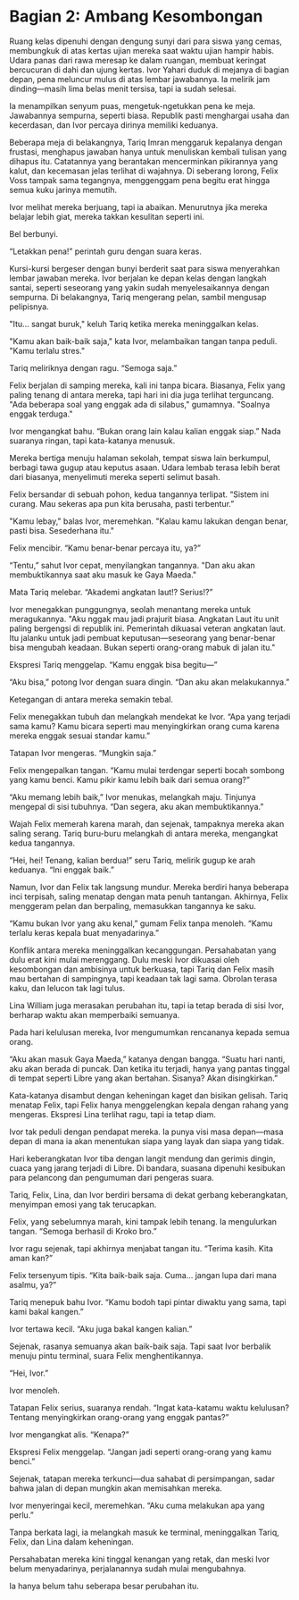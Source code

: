 # Bagian 2: Ambang Kesombongan

Ruang kelas dipenuhi dengan dengung sunyi dari para siswa yang cemas, membungkuk di atas kertas ujian mereka saat waktu ujian hampir habis. Udara panas dari rawa meresap ke dalam ruangan, membuat keringat bercucuran di dahi dan ujung kertas. Ivor Yahari duduk di mejanya di bagian depan, pena meluncur mulus di atas lembar jawabannya. Ia melirik jam dinding—masih lima belas menit tersisa, tapi ia sudah selesai.

Ia menampilkan senyum puas, mengetuk-ngetukkan pena ke meja. Jawabannya sempurna, seperti biasa. Republik pasti menghargai usaha dan kecerdasan, dan Ivor percaya dirinya memiliki keduanya.

Beberapa meja di belakangnya, Tariq Imran menggaruk kepalanya dengan frustasi, menghapus jawaban hanya untuk menuliskan kembali tulisan yang dihapus itu. Catatannya yang berantakan mencerminkan pikirannya yang kalut, dan kecemasan jelas terlihat di wajahnya. Di seberang lorong, Felix Voss tampak sama tegangnya, menggenggam pena begitu erat hingga semua kuku jarinya memutih.

Ivor melihat mereka berjuang, tapi ia abaikan. Menurutnya jika mereka belajar lebih giat, mereka takkan kesulitan seperti ini.

Bel berbunyi.

“Letakkan pena!” perintah guru dengan suara keras.

Kursi-kursi bergeser dengan bunyi berderit saat para siswa menyerahkan lembar jawaban mereka. Ivor berjalan ke depan kelas dengan langkah santai, seperti seseorang yang yakin sudah menyelesaikannya dengan sempurna. Di belakangnya, Tariq mengerang pelan, sambil mengusap pelipisnya.

"Itu... sangat buruk," keluh Tariq ketika mereka meninggalkan kelas.

"Kamu akan baik-baik saja," kata Ivor, melambaikan tangan tanpa peduli. "Kamu terlalu stres."

Tariq meliriknya dengan ragu. “Semoga saja.”

Felix berjalan di samping mereka, kali ini tanpa bicara. Biasanya, Felix yang paling tenang di antara mereka, tapi hari ini dia juga terlihat terguncang. "Ada beberapa soal yang enggak ada di silabus," gumamnya. "Soalnya enggak terduga."

Ivor mengangkat bahu. “Bukan orang lain kalau kalian enggak siap.” Nada suaranya ringan, tapi kata-katanya menusuk.

Mereka bertiga menuju halaman sekolah, tempat siswa lain berkumpul, berbagi tawa gugup atau keputus asaan. Udara lembab terasa lebih berat dari biasanya, menyelimuti mereka seperti selimut basah.

Felix bersandar di sebuah pohon, kedua tangannya terlipat. “Sistem ini curang. Mau sekeras apa pun kita berusaha, pasti terbentur.”

"Kamu lebay," balas Ivor, meremehkan. "Kalau kamu lakukan dengan benar, pasti bisa. Sesederhana itu."

Felix mencibir. “Kamu benar-benar percaya itu, ya?”

“Tentu,” sahut Ivor cepat, menyilangkan tangannya. "Dan aku akan membuktikannya saat aku masuk ke Gaya Maeda."

Mata Tariq melebar. “Akademi angkatan laut!? Serius!?”

Ivor menegakkan punggungnya, seolah menantang mereka untuk meragukannya. "Aku nggak mau jadi prajurit biasa. Angkatan Laut itu unit paling bergengsi di republik ini. Pemerintah dikuasai veteran angkatan laut. Itu jalanku untuk jadi pembuat keputusan—seseorang yang benar-benar bisa mengubah keadaan. Bukan seperti orang-orang mabuk di jalan itu."

Ekspresi Tariq menggelap. “Kamu enggak bisa begitu—”

“Aku bisa,” potong Ivor dengan suara dingin. “Dan aku akan melakukannya.”

Ketegangan di antara mereka semakin tebal.

Felix menegakkan tubuh dan melangkah mendekat ke Ivor. “Apa yang terjadi sama kamu? Kamu bicara seperti mau menyingkirkan orang cuma karena mereka enggak sesuai standar kamu.”

Tatapan Ivor mengeras. “Mungkin saja.”

Felix mengepalkan tangan. “Kamu mulai terdengar seperti bocah sombong yang kamu benci. Kamu pikir kamu lebih baik dari semua orang?”

“Aku memang lebih baik,” Ivor menukas, melangkah maju. Tinjunya mengepal di sisi tubuhnya. “Dan segera, aku akan membuktikannya.”

Wajah Felix memerah karena marah, dan sejenak, tampaknya mereka akan saling serang. Tariq buru-buru melangkah di antara mereka, mengangkat kedua tangannya.

“Hei, hei! Tenang, kalian berdua!” seru Tariq, melirik gugup ke arah keduanya. “Ini enggak baik.”

Namun, Ivor dan Felix tak langsung mundur. Mereka berdiri hanya beberapa inci terpisah, saling menatap dengan mata penuh tantangan. Akhirnya, Felix menggeram pelan dan berpaling, memasukkan tangannya ke saku.

“Kamu bukan Ivor yang aku kenal,” gumam Felix tanpa menoleh. “Kamu terlalu keras kepala buat menyadarinya.”

Konflik antara mereka meninggalkan kecanggungan. Persahabatan yang dulu erat kini mulai merenggang. Dulu meski Ivor dikuasai oleh kesombongan dan ambisinya untuk berkuasa, tapi Tariq dan Felix masih mau bertahan di sampingnya, tapi keadaan tak lagi sama. Obrolan terasa kaku, dan lelucon tak lagi tulus.

Lina William juga merasakan perubahan itu, tapi ia tetap berada di sisi Ivor, berharap waktu akan memperbaiki semuanya.

Pada hari kelulusan mereka, Ivor mengumumkan rencananya kepada semua orang.

“Aku akan masuk Gaya Maeda,” katanya dengan bangga. “Suatu hari nanti, aku akan berada di puncak. Dan ketika itu terjadi, hanya yang pantas tinggal di tempat seperti Libre yang akan bertahan. Sisanya? Akan disingkirkan.”

Kata-katanya disambut dengan keheningan kaget dan bisikan gelisah. Tariq menatap Felix, tapi Felix hanya menggelengkan kepala dengan rahang yang mengeras. Ekspresi Lina terlihat ragu, tapi ia tetap diam.

Ivor tak peduli dengan pendapat mereka. Ia punya visi masa depan—masa depan di mana ia akan menentukan siapa yang layak dan siapa yang tidak.

Hari keberangkatan Ivor tiba dengan langit mendung dan gerimis dingin, cuaca yang jarang terjadi di Libre. Di bandara, suasana dipenuhi kesibukan para pelancong dan pengumuman dari pengeras suara.

Tariq, Felix, Lina, dan Ivor berdiri bersama di dekat gerbang keberangkatan, menyimpan emosi yang tak terucapkan.

Felix, yang sebelumnya marah, kini tampak lebih tenang. Ia mengulurkan tangan. “Semoga berhasil di Kroko bro.”

Ivor ragu sejenak, tapi akhirnya menjabat tangan itu. “Terima kasih. Kita aman kan?”

Felix tersenyum tipis. “Kita baik-baik saja. Cuma... jangan lupa dari mana asalmu, ya?”

Tariq menepuk bahu Ivor. “Kamu bodoh tapi pintar diwaktu yang sama, tapi kami bakal kangen.”

Ivor tertawa kecil. “Aku juga bakal kangen kalian.”

Sejenak, rasanya semuanya akan baik-baik saja. Tapi saat Ivor berbalik menuju pintu terminal, suara Felix menghentikannya.

“Hei, Ivor.”

Ivor menoleh.

Tatapan Felix serius, suaranya rendah. “Ingat kata-katamu waktu kelulusan? Tentang menyingkirkan orang-orang yang enggak pantas?”

Ivor mengangkat alis. “Kenapa?”

Ekspresi Felix menggelap. “Jangan jadi seperti orang-orang yang kamu benci.”

Sejenak, tatapan mereka terkunci—dua sahabat di persimpangan, sadar bahwa jalan di depan mungkin akan memisahkan mereka.

Ivor menyeringai kecil, meremehkan. “Aku cuma melakukan apa yang perlu.”

Tanpa berkata lagi, ia melangkah masuk ke terminal, meninggalkan Tariq, Felix, dan Lina dalam keheningan.

Persahabatan mereka kini tinggal kenangan yang retak, dan meski Ivor belum menyadarinya, perjalanannya sudah mulai mengubahnya.

Ia hanya belum tahu seberapa besar perubahan itu.